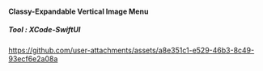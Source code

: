 #### Classy-Expandable Vertical Image Menu

##### Tool : XCode-SwiftUI


https://github.com/user-attachments/assets/a8e351c1-e529-46b3-8c49-93ecf6e2a08a

